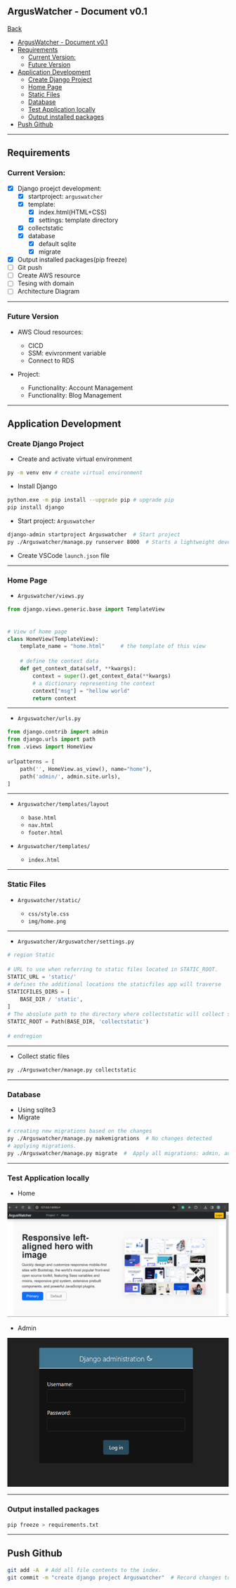 ## ArgusWatcher - Document v0.1

[Back](/README.md)

- [ArgusWatcher - Document v0.1](#arguswatcher---document-v01)
- [Requirements](#requirements)
  - [Current Version:](#current-version)
  - [Future Version](#future-version)
- [Application Development](#application-development)
  - [Create Django Project](#create-django-project)
  - [Home Page](#home-page)
  - [Static Files](#static-files)
  - [Database](#database)
  - [Test Application locally](#test-application-locally)
  - [Output installed packages](#output-installed-packages)
- [Push Github](#push-github)

---

## Requirements

### Current Version:

- [x] Django proejct development:
  - [x] startproject: `arguswatcher`
  - [x] template:
    - [x] index.html(HTML+CSS)
    - [x] settings: template directory
  - [x] collectstatic
  - [x] database
    - [x] default sqlite
    - [x] migrate
- [x] Output installed packages(pip freeze)
- [ ] Git push
- [ ] Create AWS resource
- [ ] Tesing with domain
- [ ] Architecture Diagram

---

### Future Version

- AWS Cloud resources:

  - CICD
  - SSM: evivronment variable
  - Connect to RDS

- Project:

  - Functionality: Account Management
  - Functionality: Blog Management

---

## Application Development

### Create Django Project

- Create and activate virtual environment

```bash
py -m venv env # create virtual environment
```

- Install Django

```bash
python.exe -m pip install --upgrade pip # upgrade pip
pip install django
```

- Start project: `Arguswatcher`

```bash
django-admin startproject Arguswatcher  # Start project
py ./Arguswatcher/manage.py runserver 8000  # Starts a lightweight development web server locally
```

- Create VSCode `launch.json` file

---

### Home Page

- `Arguswatcher/views.py`

```py
from django.views.generic.base import TemplateView


# View of home page
class HomeView(TemplateView):
    template_name = "home.html"     # the template of this view

    # define the context data
    def get_context_data(self, **kwargs):
        context = super().get_context_data(**kwargs)
        # a dictionary representing the context
        context["msg"] = "hellow world"
        return context
```

---

- `Arguswatcher/urls.py`

```py
from django.contrib import admin
from django.urls import path
from .views import HomeView

urlpatterns = [
    path('', HomeView.as_view(), name="home"),
    path('admin/', admin.site.urls),
]
```

---

- `Arguswatcher/templates/layout`

  - `base.html`
  - `nav.html`
  - `footer.html`

- `Arguswatcher/templates/`

  - `index.html`

---

### Static Files

- `Arguswatcher/static/`

  - `css/style.css`
  - `img/home.png`

---

- `Arguswatcher/Arguswatcher/settings.py`

```py
# region Static

# URL to use when referring to static files located in STATIC_ROOT.
STATIC_URL = 'static/'
# defines the additional locations the staticfiles app will traverse
STATICFILES_DIRS = [
    BASE_DIR / 'static',
]
# The absolute path to the directory where collectstatic will collect static files for deployment.
STATIC_ROOT = Path(BASE_DIR, 'collectstatic')

# endregion
```

---

- Collect static files

```bash
py ./Arguswatcher/manage.py collectstatic
```

---

### Database

- Using sqlite3
- Migrate

```bash
# creating new migrations based on the changes
py ./Arguswatcher/manage.py makemigrations  # No changes detected
# applying migrations.
py ./Arguswatcher/manage.py migrate  #  Apply all migrations: admin, auth, contenttypes, sessions
```

---

### Test Application locally

- Home

![home](./pic/local_home.png)

- Admin

![admin](./pic/local_admin.png)

---

### Output installed packages

```bash
pip freeze > requirements.txt
```

---

## Push Github

```bash
git add -A  # Add all file contents to the index.
git commit -m "create django project Arguswatcher"  # Record changes to the repository


```
